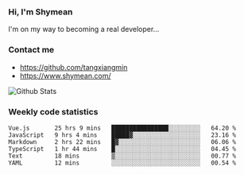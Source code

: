 ### Hi, I'm Shymean

I'm on my way to becoming a real developer...

### Contact me

- <https://github.com/tangxiangmin>
- <https://www.shymean.com/>

![Github Stats](https://github-readme-stats.vercel.app/api?username=tangxiangmin&show_icons=true&theme=dark)


###  Weekly code statistics

<!--START_SECTION:waka-->

```text
Vue.js       25 hrs 9 mins   ████████████████░░░░░░░░░   64.20 %
JavaScript   9 hrs 4 mins    █████▓░░░░░░░░░░░░░░░░░░░   23.16 %
Markdown     2 hrs 22 mins   █▓░░░░░░░░░░░░░░░░░░░░░░░   06.06 %
TypeScript   1 hr 44 mins    █░░░░░░░░░░░░░░░░░░░░░░░░   04.45 %
Text         18 mins         ▒░░░░░░░░░░░░░░░░░░░░░░░░   00.77 %
YAML         12 mins         ░░░░░░░░░░░░░░░░░░░░░░░░░   00.54 %
```

<!--END_SECTION:waka-->